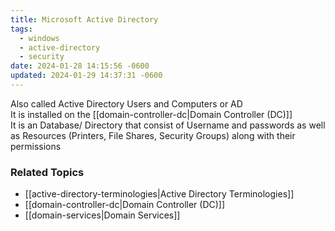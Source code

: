 ```yaml
---
title: Microsoft Active Directory
tags:
  - windows
  - active-directory
  - security
date: 2024-01-28 14:15:56 -0600
updated: 2024-01-29 14:37:31 -0600
---
```


Also called Active Directory Users and Computers or AD  
It is installed on the [[domain-controller-dc|Domain Controller (DC)]]  
It is an Database/ Directory that consist of Username and passwords as well as Resources (Printers, File Shares, Security Groups) along with their permissions

### Related Topics

* [[active-directory-terminologies|Active Directory Terminologies]]
* [[domain-controller-dc|Domain Controller (DC)]]
* [[domain-services|Domain Services]]
